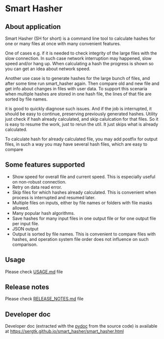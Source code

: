 # Smart Hasher

## About application

Smart Hasher (SH for short) is a command line tool to calculate hashes for one or many files at once with many convenient features.

One of cases e.g. if it is needed to check integrity of the large files with the slow connection. In such case network interruption may happened, slow speed and/or hang up.
When calculating a hash the progress is shown so you can get an idea about network speed.

Another use case is to generate hashes for the large bunch of files, and after some time run smart_hasher again.
Then compare old and new file and get info about changes in files with user data.
To support this scenaria when multiple hashes are stored in one hash file, the lines of that file are sorted by file names.

it is good to quickly diagnose such issues. And if the job is interrupted, it should be easy to continue, preserving previously generated hashes.
Utility just check if hash already calculated, and skip calulcation for that files. So it is easy to resume the work, just to rerun the util. It just skips what is already calculated.

To calculate hash for already calculated file, you may add postfix for output files, in such a way you may have several hash files, which are easy to compare

## Some features supported

* Show speed for overall file and current speed. This is especially useful on non-robust connection.
* Retry on data read error.
* Skip files for which hashes already calculated. This is convenient when process is interrupted and resumed later.
* Multiple files on inputs, either by file names or folders with file masks allowed.
* Many popular hash algorithms.
* Save hashes for many input files in one output file or for one output file per input file.
* JSON output
* Output is sorted by file names. This is convenient to compare files with hashes, and operation system file order does not influence on such comparison.

## Usage

Please check [USAGE.md](USAGE.md) file

## Release notes

Please check [RELEASE_NOTES.md](RELEASE_NOTES.md) file

## Developer doc

Developer doc (extracted with the [pydoc](https://docs.python.org/3/library/pydoc.html) from the source code) is available at <https://sergtk.github.io/smart_hasher/smart_hasher.html>
